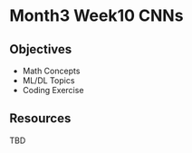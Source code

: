 # Month3 Week10 CNNs

## Objectives
- Math Concepts
- ML/DL Topics
- Coding Exercise

## Resources
TBD
